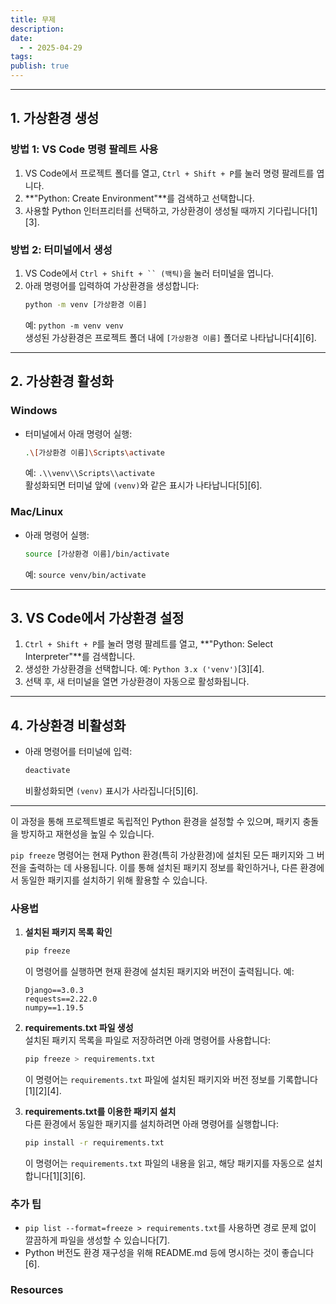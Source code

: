 ```yaml
---
title: 무제
description: 
date:
  - - 2025-04-29
tags: 
publish: true
---
```



---

## **1. 가상환경 생성**

### **방법 1: VS Code 명령 팔레트 사용**
1. VS Code에서 프로젝트 폴더를 열고, `Ctrl + Shift + P`를 눌러 명령 팔레트를 엽니다.
2. **"Python: Create Environment"**를 검색하고 선택합니다.
3. 사용할 Python 인터프리터를 선택하고, 가상환경이 생성될 때까지 기다립니다[1][3].

### **방법 2: 터미널에서 생성**
1. VS Code에서 `Ctrl + Shift + `` (백틱)`을 눌러 터미널을 엽니다.
2. 아래 명령어를 입력하여 가상환경을 생성합니다:
   ```bash
   python -m venv [가상환경 이름]
   ```
   예: `python -m venv venv`  
   생성된 가상환경은 프로젝트 폴더 내에 `[가상환경 이름]` 폴더로 나타납니다[4][6].

---

## **2. 가상환경 활성화**

### **Windows**
- 터미널에서 아래 명령어 실행:
  ```bash
  .\[가상환경 이름]\Scripts\activate
  ```
  예: `.\\venv\\Scripts\\activate`  
  활성화되면 터미널 앞에 `(venv)`와 같은 표시가 나타납니다[5][6].

### **Mac/Linux**
- 아래 명령어 실행:
  ```bash
  source [가상환경 이름]/bin/activate
  ```
  예: `source venv/bin/activate`

---

## **3. VS Code에서 가상환경 설정**

1. `Ctrl + Shift + P`를 눌러 명령 팔레트를 열고, **"Python: Select Interpreter"**를 검색합니다.
2. 생성한 가상환경을 선택합니다. 예: `Python 3.x ('venv')`[3][4].
3. 선택 후, 새 터미널을 열면 가상환경이 자동으로 활성화됩니다.

---

## **4. 가상환경 비활성화**
- 아래 명령어를 터미널에 입력:
  ```bash
  deactivate
  ```
  비활성화되면 `(venv)` 표시가 사라집니다[5][6].

---

이 과정을 통해 프로젝트별로 독립적인 Python 환경을 설정할 수 있으며, 패키지 충돌을 방지하고 재현성을 높일 수 있습니다.

`pip freeze` 명령어는 현재 Python 환경(특히 가상환경)에 설치된 모든 패키지와 그 버전을 출력하는 데 사용됩니다. 이를 통해 설치된 패키지 정보를 확인하거나, 다른 환경에서 동일한 패키지를 설치하기 위해 활용할 수 있습니다.

### **사용법**

1. **설치된 패키지 목록 확인**  
   ```bash
   pip freeze
   ```
   이 명령어를 실행하면 현재 환경에 설치된 패키지와 버전이 출력됩니다. 예:
   ```
   Django==3.0.3
   requests==2.22.0
   numpy==1.19.5
   ```

2. **requirements.txt 파일 생성**  
   설치된 패키지 목록을 파일로 저장하려면 아래 명령어를 사용합니다:
   ```bash
   pip freeze > requirements.txt
   ```
   이 명령어는 `requirements.txt` 파일에 설치된 패키지와 버전 정보를 기록합니다[1][2][4].

3. **requirements.txt를 이용한 패키지 설치**  
   다른 환경에서 동일한 패키지를 설치하려면 아래 명령어를 실행합니다:
   ```bash
   pip install -r requirements.txt
   ```
   이 명령어는 `requirements.txt` 파일의 내용을 읽고, 해당 패키지를 자동으로 설치합니다[1][3][6].

### **추가 팁**
- `pip list --format=freeze > requirements.txt`를 사용하면 경로 문제 없이 깔끔하게 파일을 생성할 수 있습니다[7].
- Python 버전도 환경 재구성을 위해 README.md 등에 명시하는 것이 좋습니다[6].





### Resources
